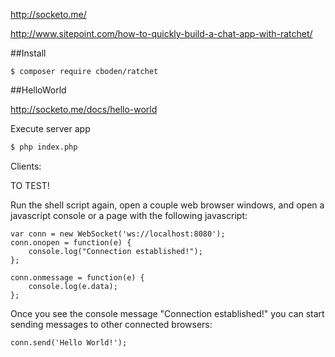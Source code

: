 http://socketo.me/

http://www.sitepoint.com/how-to-quickly-build-a-chat-app-with-ratchet/

##Install

```
$ composer require cboden/ratchet
```

##HelloWorld

http://socketo.me/docs/hello-world

Execute server app
```bash
$ php index.php
```
Clients:

TO TEST!

Run the shell script again, open a couple web browser windows, and open a javascript console or a page with the following javascript:
```
var conn = new WebSocket('ws://localhost:8080');
conn.onopen = function(e) {
    console.log("Connection established!");
};

conn.onmessage = function(e) {
    console.log(e.data);
};
```
Once you see the console message "Connection established!" you can start sending messages to other connected browsers:
```
conn.send('Hello World!');
```

